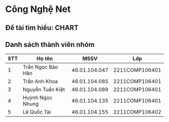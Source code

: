# Công Nghệ Net

## Đề tài tìm hiểu: CHART

## Danh sách thành viên nhóm

| STT | Họ tên | MSSV| Lớp |
|--------------|-------|------|-------|
| 1 | Trần Ngọc Bảo Hân | 46.01.104.047 | 2211COMP106401 |
| 2 | Trần Anh Khoa | 46.01.104.085 | 2211COMP106401 | 
| 3 | Nguyễn Tuấn Kiệt | 46.01.104.089 | 2211COMP106401 | 
| 4 | Huỳnh Ngọc Nhung | 46.01.104.135 | 2211COMP106401 | 
| 5 | Lê Quốc Tài | 46.01.104.155 | 2211COMP106402 | 
